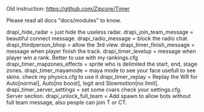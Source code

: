 Old instruction: https://github.com/Zipcore/Timer

Please read all docs "docs/modules" to know.



drapi_hide_radar 				= just hide the useless radar.
drapi_join_team_message			= beautiful connect message.
drapi_radio_message				= block the radio chat.
drapi_thirdperson_bhop			= allow the 3rd view.
drapi_timer_finish_message		= message when player finish the track.
drapi_timer_levelup				= message when player win a rank. Better to use with my rankings.cfg
drapi_timer_mapzones_effects	= sprite who is delimited the start, end, stage zones.
drapi_timer_mayamode			= maya mode to see your face usefull to see skins. check my physics.cfg to use it
drapi_timer_replay				= Replay the WR for Auto[normal], Auto[no boost], legit and Slowmotion[no limit].
drapi_timer_server_settings		= set some cvars check your settings.cfg. Server section.
drapi_unlock_full_team			= Add spawn to allow bots without full team message, also people can join T or CT.
